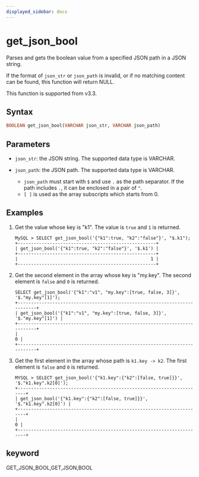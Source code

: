 ```yaml
---
displayed_sidebar: docs
---
```


# get_json_bool

Parses and gets the boolean value from a specified JSON path in a JSON string.

If the format of `json_str` or `json_path` is invalid, or if no matching content can be found, this function will return NULL.

This function is supported from v3.3.

## Syntax

```Haskell
BOOLEAN get_json_bool(VARCHAR json_str, VARCHAR json_path)
```

## Parameters

- `json_str`: the JSON string. The supported data type is VARCHAR.
- `json_path`: the JSON path. The supported data type is VARCHAR.

  - `json_path` must start with `$` and use `.` as the path separator. If the path includes `.`, it can be enclosed in a pair of `"`.
  - `[ ]` is used as the array subscripts which starts from 0.

## Examples

1. Get the value whose key is "k1". The value is `true` and `1` is returned.

    ```Plain Text
   MySQL > SELECT get_json_bool('{"k1":true, "k2":"false"}', "$.k1");
   +----------------------------------------------------+
   | get_json_bool('{"k1":true, "k2":"false"}', '$.k1') |
   +----------------------------------------------------+
   |                                                  1 |
   +----------------------------------------------------+
    ```

2. Get the second element in the array whose key is "my.key". The second element is `false` and `0` is returned.

    ```Plain Text
   SELECT get_json_bool('{"k1":"v1", "my.key":[true, false, 3]}', '$."my.key"[1]');
   +--------------------------------------------------------------------------+
   | get_json_bool('{"k1":"v1", "my.key":[true, false, 3]}', '$."my.key"[1]') |
   +--------------------------------------------------------------------------+
   |                                                                        0 |
   +--------------------------------------------------------------------------+
    ```

3. Get the first element in the array whose path is `k1.key -> k2`. The first element is `false` and `0` is returned.

    ```Plain Text
   MYSQL > SELECT get_json_bool('{"k1.key":{"k2":[false, true]}}', '$."k1.key".k2[0]');
   +----------------------------------------------------------------------+
   | get_json_bool('{"k1.key":{"k2":[false, true]}}', '$."k1.key".k2[0]') |
   +----------------------------------------------------------------------+
   |                                                                    0 |
   +----------------------------------------------------------------------+
    ```

## keyword

GET_JSON_BOOL,GET,JSON,BOOL

